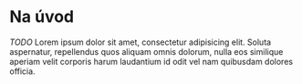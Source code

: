 # Na úvod

*TODO* Lorem ipsum dolor sit amet, consectetur adipisicing elit. Soluta aspernatur, repellendus quos aliquam omnis dolorum, nulla eos similique aperiam velit corporis harum laudantium id odit vel nam quibusdam dolores officia.

